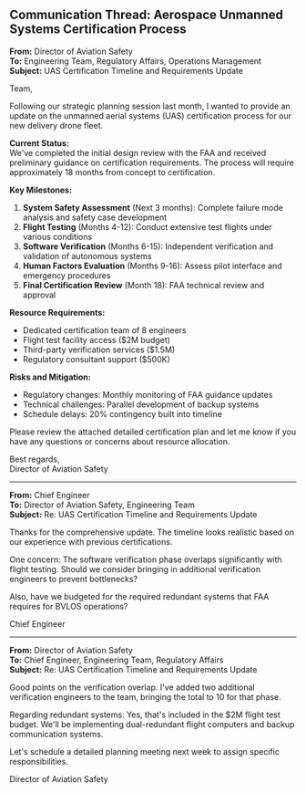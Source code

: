 ## Communication Thread: Aerospace Unmanned Systems Certification Process

**From:** Director of Aviation Safety  
**To:** Engineering Team, Regulatory Affairs, Operations Management  
**Subject:** UAS Certification Timeline and Requirements Update  

Team,

Following our strategic planning session last month, I wanted to provide an update on the unmanned aerial systems (UAS) certification process for our new delivery drone fleet.

**Current Status:**  
We've completed the initial design review with the FAA and received preliminary guidance on certification requirements. The process will require approximately 18 months from concept to certification.

**Key Milestones:**  
1. **System Safety Assessment** (Next 3 months): Complete failure mode analysis and safety case development  
2. **Flight Testing** (Months 4-12): Conduct extensive test flights under various conditions  
3. **Software Verification** (Months 6-15): Independent verification and validation of autonomous systems  
4. **Human Factors Evaluation** (Months 9-16): Assess pilot interface and emergency procedures  
5. **Final Certification Review** (Month 18): FAA technical review and approval  

**Resource Requirements:**  
- Dedicated certification team of 8 engineers  
- Flight test facility access ($2M budget)  
- Third-party verification services ($1.5M)  
- Regulatory consultant support ($500K)  

**Risks and Mitigation:**  
- Regulatory changes: Monthly monitoring of FAA guidance updates  
- Technical challenges: Parallel development of backup systems  
- Schedule delays: 20% contingency built into timeline  

Please review the attached detailed certification plan and let me know if you have any questions or concerns about resource allocation.

Best regards,  
Director of Aviation Safety

---

**From:** Chief Engineer  
**To:** Director of Aviation Safety, Engineering Team  
**Subject:** Re: UAS Certification Timeline and Requirements Update  

Thanks for the comprehensive update. The timeline looks realistic based on our experience with previous certifications.

One concern: The software verification phase overlaps significantly with flight testing. Should we consider bringing in additional verification engineers to prevent bottlenecks?

Also, have we budgeted for the required redundant systems that FAA requires for BVLOS operations?

Chief Engineer

---

**From:** Director of Aviation Safety  
**To:** Chief Engineer, Engineering Team, Regulatory Affairs  
**Subject:** Re: UAS Certification Timeline and Requirements Update  

Good points on the verification overlap. I've added two additional verification engineers to the team, bringing the total to 10 for that phase.

Regarding redundant systems: Yes, that's included in the $2M flight test budget. We'll be implementing dual-redundant flight computers and backup communication systems.

Let's schedule a detailed planning meeting next week to assign specific responsibilities.

Director of Aviation Safety